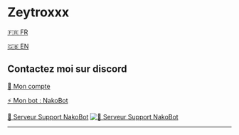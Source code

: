# Zeytroxxx
[🇫🇷 FR](https://github.com/zeytroxxx/Zeytroxxx/blob/README.md/README.md)  

[🇬🇧 EN](https://github.com/zeytroxxx/Zeytroxxx/blob/README.md/README_EN.md)

## Contactez moi sur discord
[👋 Mon compte](https://discord.com/users/752559885190824026)

[⚡ Mon bot : NakoBot](https://discord.com/oauth2/authorize?client_id=801523961539330078&permissions=8&scope=bot)

[💬 Serveur Support NakoBot](https://discord.com/invite/UNc9pUX8yd) [![💬 Serveur Support NakoBot](https://discord.com/api/guilds/831566848465174579/widget.png)](https://discord.com/invite/UNc9pUX8yd)
****
